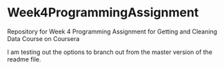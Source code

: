 # Week4ProgrammingAssignment
Repository for Week 4 Programming Assignment for Getting and Cleaning Data Course on Coursera

I am testing out the options to branch out from the master version of the readme file.
